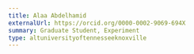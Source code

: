 ```yaml
---
title: Alaa Abdelhamid
externalUrl: https://orcid.org/0000-0002-9069-694X
summary: Graduate Student, Experiment
type: altuniversityoftennesseeknoxville
---
```

